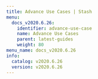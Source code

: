 ```yaml
---
title: Advance Use Cases | Stash
menu:
  docs_v2020.6.26:
    identifier: advance-use-case
    name: Advance Use Cases
    parent: latest-guides
    weight: 80
menu_name: docs_v2020.6.26
info:
  catalog: v2020.6.26
  version: v2020.6.26
---
```


